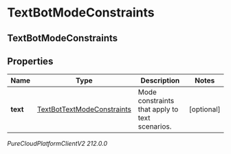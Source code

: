 # TextBotModeConstraints

## TextBotModeConstraints

## Properties

|Name | Type | Description | Notes|
|------------ | ------------- | ------------- | -------------|
| **text** | [TextBotTextModeConstraints](TextBotTextModeConstraints) | Mode constraints that apply to text scenarios. | [optional] |



_PureCloudPlatformClientV2 212.0.0_
